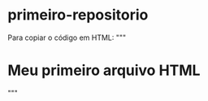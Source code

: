 # primeiro-repositorio

Para copiar o código em HTML:
"""
<html>
  <h1>Meu primeiro arquivo HTML</h1>
</html>
 """
